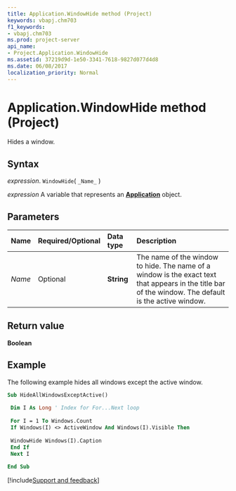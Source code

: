 ```yaml
---
title: Application.WindowHide method (Project)
keywords: vbapj.chm703
f1_keywords:
- vbapj.chm703
ms.prod: project-server
api_name:
- Project.Application.WindowHide
ms.assetid: 37219d9d-1e50-3341-7618-9827d077d4d8
ms.date: 06/08/2017
localization_priority: Normal
---
```



# Application.WindowHide method (Project)

Hides a window.


## Syntax

_expression_. `WindowHide`( `_Name_` )

_expression_ A variable that represents an **[Application](Project.Application.md)** object.


## Parameters



|Name|Required/Optional|Data type|Description|
|:-----|:-----|:-----|:-----|
| _Name_|Optional|**String**|The name of the window to hide. The name of a window is the exact text that appears in the title bar of the window. The default is the active window.|

## Return value

 **Boolean**


## Example

The following example hides all windows except the active window.


```vb
Sub HideAllWindowsExceptActive() 
 
 Dim I As Long ' Index for For...Next loop 
 
 For I = 1 To Windows.Count 
 If Windows(I) <> ActiveWindow And Windows(I).Visible Then 
 
 WindowHide Windows(I).Caption 
 End If 
 Next I 
 
End Sub
```

[!include[Support and feedback](~/includes/feedback-boilerplate.md)]